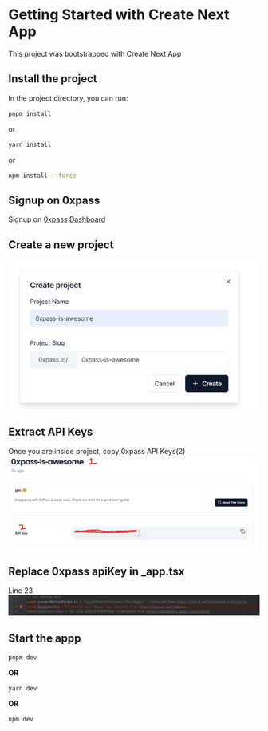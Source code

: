 # Getting Started with Create Next App

This project was bootstrapped with Create Next App
## Install the project

In the project directory, you can run:


```bash
pnpm install
```


or

```bash
yarn install
```

or


```bash
npm install --force
```


## Signup on 0xpass

Signup on [0xpass Dashboard](https://dashboard.0xpass.io/)

## Create a new project

![Create Project](images/demo/create-project.png)


## Extract API Keys

Once you are inside project, copy 0xpass API Keys(2)
![Project API Key](images/demo/project-and-keys.png)


## Replace 0xpass apiKey in _app.tsx
Line 23
![screen.png](images/demo/screen.png)


## Start the appp

```bash
pnpm dev
```

**OR**

```bash
yarn dev
```

**OR**

```bash
npm dev
```

